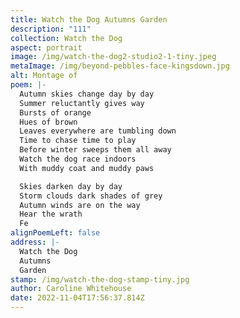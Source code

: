 ```yaml
---
title: Watch the Dog Autumns Garden
description: "111"
collection: Watch the Dog
aspect: portrait
image: /img/watch-the-dog2-studio2-1-tiny.jpeg
metaImage: /img/beyond-pebbles-face-kingsdown.jpg
alt: Montage of
poem: |-
  Autumn skies change day by day
  Summer reluctantly gives way
  Bursts of orange 
  Hues of brown
  Leaves everywhere are tumbling down
  Time to chase time to play
  Before winter sweeps them all away
  Watch the dog race indoors
  With muddy coat and muddy paws

  Skies darken day by day
  Storm clouds dark shades of grey
  Autumn winds are on the way
  Hear the wrath
  Fe
alignPoemLeft: false
address: |-
  Watch the Dog
  Autumns 
  Garden
stamp: /img/watch-the-dog-stamp-tiny.jpg
author: Caroline Whitehouse
date: 2022-11-04T17:56:37.814Z
---
```

